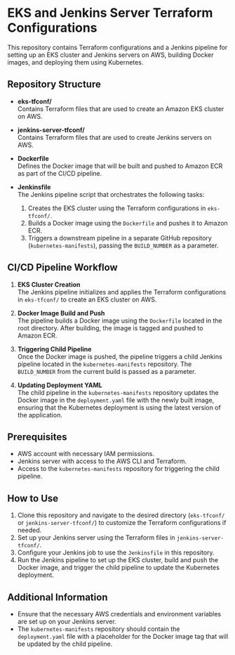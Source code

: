 # EKS and Jenkins Server Terraform Configurations

This repository contains Terraform configurations and a Jenkins pipeline for setting up an EKS cluster and Jenkins servers on AWS, building Docker images, and deploying them using Kubernetes.

## Repository Structure

- **eks-tfconf/**  
  Contains Terraform files that are used to create an Amazon EKS cluster on AWS.

- **jenkins-server-tfconf/**  
  Contains Terraform files that are used to create Jenkins servers on AWS.

- **Dockerfile**  
  Defines the Docker image that will be built and pushed to Amazon ECR as part of the CI/CD pipeline.

- **Jenkinsfile**  
  The Jenkins pipeline script that orchestrates the following tasks:
  1. Creates the EKS cluster using the Terraform configurations in `eks-tfconf/`.
  2. Builds a Docker image using the `Dockerfile` and pushes it to Amazon ECR.
  3. Triggers a downstream pipeline in a separate GitHub repository (`kubernetes-manifests`), passing the `BUILD_NUMBER` as a parameter.

## CI/CD Pipeline Workflow

1. **EKS Cluster Creation**  
   The Jenkins pipeline initializes and applies the Terraform configurations in `eks-tfconf/` to create an EKS cluster on AWS.

2. **Docker Image Build and Push**  
   The pipeline builds a Docker image using the `Dockerfile` located in the root directory. After building, the image is tagged and pushed to Amazon ECR.

3. **Triggering Child Pipeline**  
   Once the Docker image is pushed, the pipeline triggers a child Jenkins pipeline located in the `kubernetes-manifests` repository. The `BUILD_NUMBER` from the current build is passed as a parameter.

4. **Updating Deployment YAML**  
   The child pipeline in the `kubernetes-manifests` repository updates the Docker image in the `deployment.yaml` file with the newly built image, ensuring that the Kubernetes deployment is using the latest version of the application.

## Prerequisites

- AWS account with necessary IAM permissions.
- Jenkins server with access to the AWS CLI and Terraform.
- Access to the `kubernetes-manifests` repository for triggering the child pipeline.

## How to Use

1. Clone this repository and navigate to the desired directory (`eks-tfconf/` or `jenkins-server-tfconf/`) to customize the Terraform configurations if needed.
2. Set up your Jenkins server using the Terraform files in `jenkins-server-tfconf/`.
3. Configure your Jenkins job to use the `Jenkinsfile` in this repository.
4. Run the Jenkins pipeline to set up the EKS cluster, build and push the Docker image, and trigger the child pipeline to update the Kubernetes deployment.

## Additional Information

- Ensure that the necessary AWS credentials and environment variables are set up on your Jenkins server.
- The `kubernetes-manifests` repository should contain the `deployment.yaml` file with a placeholder for the Docker image tag that will be updated by the child pipeline.